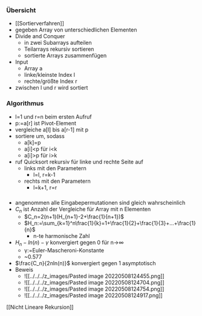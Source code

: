 ### Übersicht
+ [[Sortierverfahren]]
+ gegeben Array von unterschiedlichen Elementen
+ Divide and Conquer
	+ in zwei Subarrays aufteilen
	+ Teilarrays rekursiv sortieren
	+ sortierte Arrays zusammenfügen
+ Input
	+ Array a
	+ linke/kleinste Index l
	+ rechte/größte Index r
+ zwischen l und r wird sortiert

### Algorithmus
+ l=1 und r=n beim ersten Aufruf
+ p:=a\[r] ist Pivot-Element
+ vergleiche a\[l] bis a\[r-1] mit p
+ sortiere um, sodass
	+ a\[k]=p
	+ a\[i]\<p für i\<k
	+ a\[i]\>p für i\>k
+ ruf Quicksort rekursiv für linke und rechte Seite auf
	+ links mit den Parametern
		+ l=l, r=k-1
	+ rechts mit den Parametern
		+ l=k+1, r=r

###
+ angenommen alle Eingabepermutationen sind gleich wahrscheinlich
+ $C_n$ ist Anzahl der Vergleiche für Array mit n Elementen
	+ $C_n=2(n+1)(H_{n+1}-2+\frac{1}{n+1})$
	+ $H_n:=\sum_{k=1}^n\frac{1}{k}=1+\frac{1}{2}+\frac{1}{3}+...+\frac{1}{n}$
		+ n-te harmonische Zahl
+ $H_n-ln(n)-γ$ konvergiert gegen 0 für n->∞
	+ γ:=Euler-Mascheroni-Konstante
	+ ~0.577
+ $\frac{C_n}{2nln(n)}$ konvergiert gegen 1 asymptotisch
+ Beweis
	+ ![[../../../z_images/Pasted image 20220508124455.png]]
	+ ![[../../../z_images/Pasted image 20220508124704.png]]
	+ ![[../../../z_images/Pasted image 20220508124754.png]]
	+ ![[../../../z_images/Pasted image 20220508124917.png]]

[[Nicht Lineare Rekursion]]
